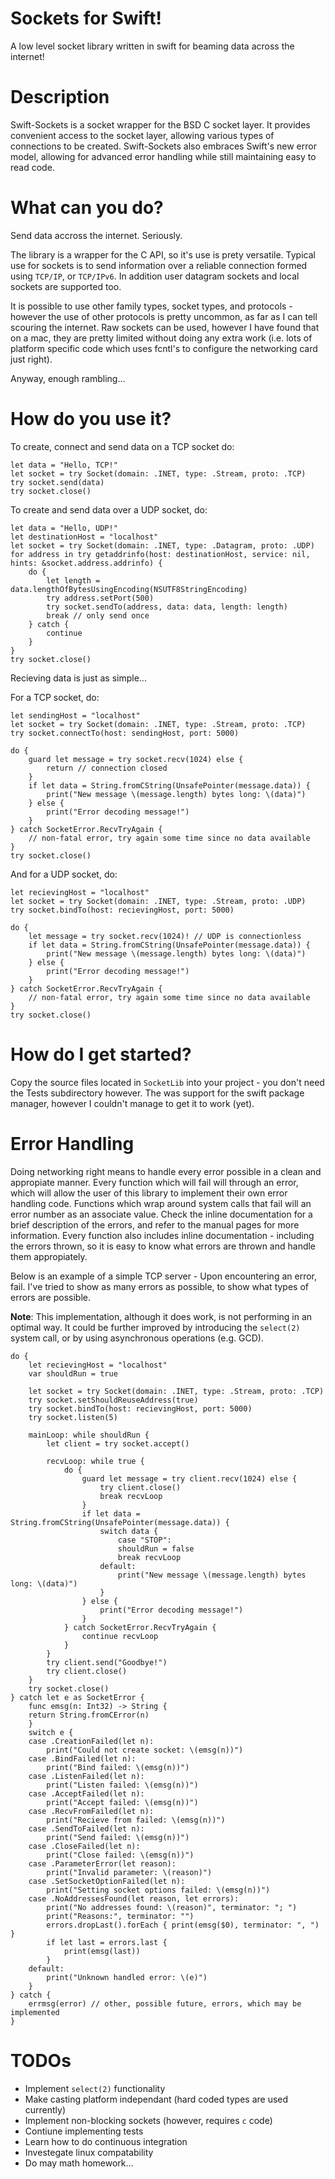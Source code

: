 # Sockets for Swift!
A low level socket library written in swift for beaming data across the internet!

# Description
Swift-Sockets is a socket wrapper for the BSD C socket layer. It provides convenient access to the socket layer, allowing various types of connections to be created. Swift-Sockets also embraces Swift's new error model, allowing for advanced error handling while still maintaining easy to read code.

# What can you do?

Send data accross the internet. Seriously.

The library is a wrapper for the C API, so it's use is prety versatile. Typical
use for sockets is to send information over a reliable connection formed using 
`TCP/IP`, or `TCP/IPv6`. In addition user datagram sockets and local sockets
are supported too. 

It is possible to use other family types, socket types, and protocols - however
the use of other protocols is pretty uncommon, as far as I can tell scouring the
internet. Raw sockets can be used, however I have found that on a mac, they are
pretty limited without doing any extra work (i.e. lots of platform specific 
code which uses fcntl's to configure the networking card just right).

Anyway, enough rambling...

# How do you use it?

To create, connect and send data on a TCP socket do:
```
let data = "Hello, TCP!"
let socket = try Socket(domain: .INET, type: .Stream, proto: .TCP)
try socket.send(data)
try socket.close()
```

To create and send data over a UDP socket, do:
```
let data = "Hello, UDP!"
let destinationHost = "localhost"
let socket = try Socket(domain: .INET, type: .Datagram, proto: .UDP)
for address in try getaddrinfo(host: destinationHost, service: nil, hints: &socket.address.addrinfo) {
    do {
        let length = data.lengthOfBytesUsingEncoding(NSUTF8StringEncoding)
        try address.setPort(500)
        try socket.sendTo(address, data: data, length: length)
        break // only send once
    } catch {
        continue
    }
}
try socket.close()
```

Recieving data is just as simple...

For a TCP socket, do:
```
let sendingHost = "localhost"
let socket = try Socket(domain: .INET, type: .Stream, proto: .TCP)
try socket.connectTo(host: sendingHost, port: 5000)

do {
    guard let message = try socket.recv(1024) else {
        return // connection closed
    }
    if let data = String.fromCString(UnsafePointer(message.data)) {
        print("New message \(message.length) bytes long: \(data)")
    } else {
        print("Error decoding message!")
    }
} catch SocketError.RecvTryAgain {
    // non-fatal error, try again some time since no data available
}
try socket.close()
```

And for a UDP socket, do:
```
let recievingHost = "localhost"
let socket = try Socket(domain: .INET, type: .Stream, proto: .UDP)
try socket.bindTo(host: recievingHost, port: 5000)

do {
    let message = try socket.recv(1024)! // UDP is connectionless
    if let data = String.fromCString(UnsafePointer(message.data)) {
        print("New message \(message.length) bytes long: \(data)")
    } else {
        print("Error decoding message!")
    }
} catch SocketError.RecvTryAgain {
    // non-fatal error, try again some time since no data available
}
try socket.close()
```

# How do I get started?

Copy the source files located in `SocketLib` into your project - you don't need the Tests subdirectory however. The was support for the swift package manager, however I couldn't manage to get it to work (yet).

# Error Handling

Doing networking right means to handle every error possible in a clean and appropiate manner. Every function which will fail will through an error, which will allow the user of this library to implement their own error handling code. Functions which wrap around system calls that fail will an error number as an associate value. Check the inline documentation for a brief description of the errors, and refer to the manual pages for more information. Every function also includes inline documentation - including the errors thrown, so it is easy to know what errors are thrown and handle them appropiately.

Below is an example of a simple TCP server - Upon encountering an error, fail. I've tried to show as many errors as possible, to show what types of errors are possible.

**Note**: This implementation, although it does work, is not performing in an optimal way. It could be further improved by introducing the `select(2)` system call, or by using asynchronous operations (e.g. GCD).

```
do {
    let recievingHost = "localhost"
    var shouldRun = true

    let socket = try Socket(domain: .INET, type: .Stream, proto: .TCP)
    try socket.setShouldReuseAddress(true)
    try socket.bindTo(host: recievingHost, port: 5000)
    try socket.listen(5)

    mainLoop: while shouldRun {
        let client = try socket.accept()
    
        recvLoop: while true {
            do {
                guard let message = try client.recv(1024) else {
                    try client.close()
                    break recvLoop
                }
                if let data = String.fromCString(UnsafePointer(message.data)) {
                    switch data {
                        case "STOP":
                        shouldRun = false
                        break recvLoop
                    default:
                        print("New message \(message.length) bytes long: \(data)")
                    }
                } else {
                    print("Error decoding message!")
                }
            } catch SocketError.RecvTryAgain {
                continue recvLoop   
            }
        }
        try client.send("Goodbye!")
        try client.close()
    }
    try socket.close()
} catch let e as SocketError {
    func emsg(n: Int32) -> String {
    return String.fromCError(n)
    }
    switch e {
    case .CreationFailed(let n):
        print("Could not create socket: \(emsg(n))")
    case .BindFailed(let n):
        print("Bind failed: \(emsg(n))")
    case .ListenFailed(let n):
        print("Listen failed: \(emsg(n))")
    case .AcceptFailed(let n):
        print("Accept failed: \(emsg(n))")
    case .RecvFromFailed(let n):
        print("Recieve from failed: \(emsg(n))")
    case .SendToFailed(let n):
        print("Send failed: \(emsg(n))")
    case .CloseFailed(let n):
        print("Close failed: \(emsg(n))")
    case .ParameterError(let reason):
        print("Invalid parameter: \(reason)")
    case .SetSocketOptionFailed(let n):
        print("Setting socket options failed: \(emsg(n))")
    case .NoAddressesFound(let reason, let errors):
        print("No addresses found: \(reason)", terminator: "; ")
        print("Reasons:", terminator: "")
        errors.dropLast().forEach { print(emsg($0), terminator: ", ") }
        if let last = errors.last {
            print(emsg(last))
        }
    default:
        print("Unknown handled error: \(e)")
    }
} catch {
    errmsg(error) // other, possible future, errors, which may be implemented
}
```

# TODOs
- Implement `select(2)` functionality
- Make casting platform independant (hard coded types are used currently)
- Implement non-blocking sockets (however, requires `c` code)
- Contiune implementing tests
- Learn how to do continuous integration
- Investegate linux compatability
- Do may math homework...

